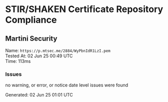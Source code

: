 # STIR/SHAKEN Certificate Repository Compliance

## Martini Security

Name: `https://p.mtsec.me/2884/WyPbnIdR1LzI.pem`\
Tested At: 02 Jun 25 00:49 UTC\
Time: 113ms

### Issues

no warning, or error, or notice date level issues were found

Generated: 02 Jun 25 01:01 UTC